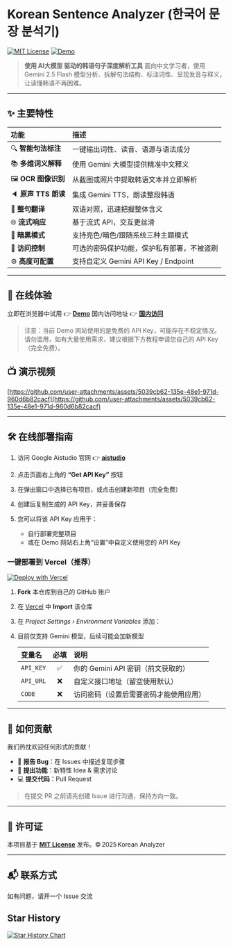 # Korean Sentence Analyzer (한국어 문장 분석기) 

[![MIT License](https://img.shields.io/badge/license-MIT-green.svg)](#📄-许可证)
[![Demo](https://img.shields.io/badge/demo-online-blue.svg)](https://japanese-analyzer-demo.vercel.app/)

> **使用 AI大模型 驱动的韩语句子深度解析工具**
> 面向中文学习者，使用 Gemini 2.5 Flash 模型分析、拆解句法结构、标注词性、呈现发音与释义，让读懂韩语不再困难。

---

## ✨ 主要特性

| 功能               | 描述                              |
| :--------------- | :------------------------------ |
| 🔍 **智能句法标注**    | 一键输出词性、读音、语源与语法成分              |
| 📚 **多维词义解释**    | 使用 Gemini 大模型提供精准中文释义           |
| 🖼️ **OCR 图像识别** | 从截图或照片中提取韩语文本并立即解析              |
| 🔈 **原声 TTS 朗读** | 集成 Gemini TTS，朗读整段韩语            |
| 🔄 **整句翻译**      | 双语对照，迅速把握整体含义                   |
| 🌐 **流式响应**      | 基于流式 API，交互更丝滑                  |
| 🌙 **暗黑模式**      | 支持亮色/暗色/跟随系统三种主题模式              |
| 🔐 **访问控制**      | 可选的密码保护功能，保护私有部署，不被盗刷           |
| ⚙️ **高度可配置**     | 支持自定义 Gemini API Key / Endpoint |

---

## 🚀 在线体验

立即在浏览器中试用 👉 **[Demo](https://japanese-analyzer-demo.vercel.app/)**
国内访问地址 👉 **[国内访问](https://nihongodemo.howen.ink/)**

> 注意：当前 Demo 网站使用的是免费的 API Key，可能存在不稳定情况。请勿滥用，如有大量使用需求，建议根据下方教程申请您自己的 API Key（完全免费）。

## 📺 演示视频

[https://github.com/user-attachments/assets/5039cb62-135e-48e1-971d-960d6b82cacf](https://github.com/user-attachments/assets/5039cb62-135e-48e1-971d-960d6b82cacf)

---

## 🛠️ 在线部署指南

1. 访问 Google Aistudio 官网 👉 **[aistudio](https://aistudio.google.com/)**
2. 点击页面右上角的 **“Get API Key”** 按钮
3. 在弹出窗口中选择已有项目，或点击创建新项目（完全免费）
4. 创建后复制生成的 API Key，并妥善保存
5. 您可以将该 API Key 应用于：

   * 自行部署完整项目
   * 或在 Demo 网站右上角“设置”中自定义使用您的 API Key

### 一键部署到 Vercel（推荐）

[![Deploy with Vercel](https://vercel.com/button)](https://vercel.com/new/clone?repository-url=https://github.com/NB-XX/korean-analyzer)

1. **Fork** 本仓库到自己的 GitHub 账户
2. 在 [Vercel](https://vercel.com/) 中 **Import** 该仓库
3. 在 *Project Settings › Environment Variables* 添加：
4. 目前仅支持 Gemini 模型，后续可能会加新模型

   | 变量名       |  必填 | 说明                      |
   | :-------- | :-: | :---------------------- |
   | `API_KEY` |  ✅  | 你的 Gemini API 密钥（前文获取的） |
   | `API_URL` |  ❌  | 自定义接口地址（留空使用默认）         |
   | `CODE`    |  ❌  | 访问密码（设置后需要密码才能使用应用）     |

---

## 🤝 如何贡献

我们热忱欢迎任何形式的贡献！

* 🐛 **报告 Bug**：在 Issues 中描述复现步骤
* 🚀 **提出功能**：新特性 Idea & 需求讨论
* 💻 **提交代码**：Pull Request

> 在提交 PR 之前请先创建 Issue 进行沟通，保持方向一致。

---

## 📄 许可证

本项目基于 **[MIT License](LICENSE)** 发布。© 2025 Korean Analyzer

---

## 📬 联系方式

如有问题，请开一个 Issue 交流

## Star History

[![Star History Chart](https://api.star-history.com/svg?repos=cokice/japanese-analyzer\&type=Date)](https://www.star-history.com/#cokice/japanese-analyzer&Date)
